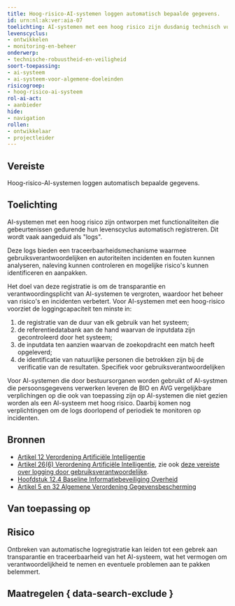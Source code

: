 ```yaml
---
title: Hoog-risico-AI-systemen loggen automatisch bepaalde gegevens.
id: urn:nl:ak:ver:aia-07
toelichting: AI-systemen met een hoog risico zijn dusdanig technisch vormgegeven dat gebeurtenissen gedurende hun levenscyclus automatisch worden geregistreerd (“logs”).
levenscyclus:
- ontwikkelen
- monitoring-en-beheer
onderwerp:
- technische-robuustheid-en-veiligheid
soort-toepassing:
- ai-systeem
- ai-systeem-voor-algemene-doeleinden
risicogroep:
- hoog-risico-ai-systeem
rol-ai-act:
- aanbieder
hide:
- navigation
rollen:
- ontwikkelaar
- projectleider
---
```


<!-- let op! Deze vereiste geldt altijd omdat je volgens de AVG en de BIO ook moet loggen -->

<!-- tags -->
## Vereiste

Hoog-risico-AI-systemen loggen automatisch bepaalde gegevens.


## Toelichting

AI-systemen met een hoog risico zijn ontworpen met functionaliteiten die gebeurtenissen gedurende hun levenscyclus automatisch registreren. Dit wordt vaak aangeduid als "logs".

Deze logs bieden een traceerbaarheidsmechanisme waarmee gebruiksverantwoordelijken en autoriteiten incidenten en fouten kunnen analyseren, naleving kunnen controleren en mogelijke risico's kunnen identificeren en aanpakken.

Het doel van deze registratie is om de transparantie en verantwoordingsplicht van AI-systemen te vergroten, waardoor het beheer van risico's en incidenten verbetert. Voor AI-systemen met een hoog-risico voorziet de loggingcapaciteit ten minste in: 

1. de registratie van de duur van elk gebruik van het systeem; 
2. de referentiedatabank aan de hand waarvan de inputdata zijn gecontroleerd door het systeem; 
3. de inputdata ten aanzien waarvan de zoekopdracht een match heeft opgeleverd; 
4. de identificatie van natuurlijke personen die betrokken zijn bij de verificatie van de resultaten. Specifiek voor gebruiksverantwoordelijken

Voor AI-systemen die door bestuursorganen worden gebruikt of AI-systmen die persoonsgegevens verwerken leveren de BIO en AVG vergelijkbare verplichingen op die ook van toepassing zijn op AI-systemen die niet gezien worden als een AI-systeem met hoog risico. Daarbij komen nog verplichtingen om de logs doorlopend of periodiek te monitoren op incidenten.

## Bronnen

- [Artikel 12 Verordening Artificiële Intelligentie](https://eur-lex.europa.eu/legal-content/NL/TXT/HTML/?uri=OJ:L_202401689#d1e3495-1-1)
- [Artikel 26(6) Verordening Artificiële Intelligentie](https://eur-lex.europa.eu/legal-content/NL/TXT/HTML/?uri=OJ:L_202401689#d1e3495-1-1), zie ook [deze vereiste over logging door gebruiksverantwoordelijke](aia-23-gebruiksverantwoordelijken-bewaren-logs.md).
- [Hoofdstuk 12.4 Baseline Informatiebeveiliging Overheid ](https://www.bio-overheid.nl/media/13kduqsi/bio-versie-104zv_def.pdf)
- [Artikel 5 en 32 Algemene Verordening Gegevensbescherming](https://eur-lex.europa.eu/legal-content/NL/TXT/HTML/?uri=CELEX:32016R0679)

## Van toepassing op 
<!-- tags-ai-act -->

## Risico

Ontbreken van automatische logregistratie kan leiden tot een gebrek aan transparantie en traceerbaarheid van het AI-systeem, wat het vermogen om verantwoordelijkheid te nemen en eventuele problemen aan te pakken belemmert.

## Maatregelen { data-search-exclude }

<!-- list_maatregelen vereiste/aia-07-automatische-logregistratie no-search no-onderwerp no-rol no-levenscyclus -->
